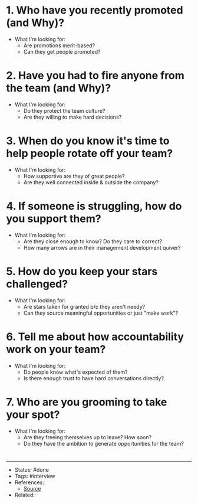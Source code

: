 # 1. Who have you recently promoted (and Why)?
- What I'm looking for:
	- Are promotions merit-based?
	- Can they get people promoted?

# 2. Have you had to fire anyone from the team (and Why)?
- What I'm looking for:
	- Do they protect the team culture?
	- Are they willing to make hard decisions?

# 3. When do you know it's time to help people rotate off your team?
- What I'm looking for:
	- How supportive are they of great people?
	- Are they well connected inside & outside the company?

# 4. If someone is struggling, how do you support them?
- What I'm looking for:
	- Are they close enough to know? Do they care to correct?
	- How many arrows are in their management development quiver?

# 5. How do you keep your stars challenged?
- What I'm looking for:
	- Are stars taken for granted b/c they aren't needy?
	- Can they source meaningful opportunities or just "make work"?

# 6. Tell me about how accountability work on your team?
- What I'm looking for:
	- Do people know what's expected of them?
	- Is there enough trust to have hard conversations directly?

# 7. Who are you grooming to take your spot?
- What I'm looking for:
	- Are they freeing themselves up to leave? How soon?
	- Do they have the ambition to generate opportunities for the team?

#
---
- Status: #done
- Tags: #interview
- References:
	- [Source](https://twitter.com/dklineii/status/1580137506552438784)
- Related:
